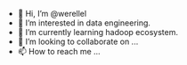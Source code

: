 - 👋 Hi, I’m @werellel
- 👀 I’m interested in data engineering.
- 🌱 I’m currently learning hadoop ecosystem.
- 💞️ I’m looking to collaborate on ...
- 📫 How to reach me ...

<!---
werellel/werellel is a ✨ special ✨ repository because its `README.md` (this file) appears on your GitHub profile.
You can click the Preview link to take a look at your changes.
--->
